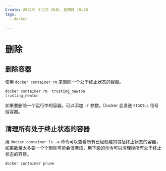 ```yaml
---
Create: 2021年 十二月 26日, 星期日 19:20
tags: 
  - docker

---
```

# 删除

## 删除容器

使用 `docker container rm` 来删除一个处于终止状态的容器。

```
docker container rm  trusting_newton
trusting_newton
```

如果要删除一个运行中的容器，可以添加 `-f` 参数。Docker 会发送 `SIGKILL` 信号给容器。

## 清理所有处于终止状态的容器

用 `docker container ls -a` 命令可以查看所有已经创建的包括终止状态的容器，如果数量太多要一个个删除可能会很麻烦，用下面的命令可以清理掉所有处于终止状态的容器。

```
docker container prune
```







